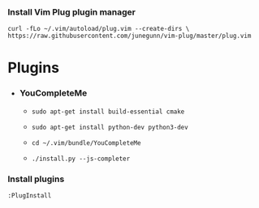 ### Install Vim Plug plugin manager
`curl -fLo ~/.vim/autoload/plug.vim --create-dirs \
    https://raw.githubusercontent.com/junegunn/vim-plug/master/plug.vim`


# Plugins
- ### YouCompleteMe 
  - ```sudo apt-get install build-essential cmake```

  - ```sudo apt-get install python-dev python3-dev```

  - ```cd ~/.vim/bundle/YouCompleteMe```
  - ```./install.py --js-completer```


### Install plugins

`:PlugInstall`
